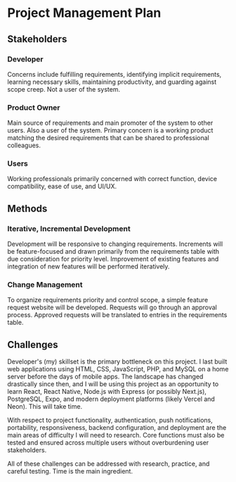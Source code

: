 # Project Management Plan

## Stakeholders

### Developer

Concerns include fulfilling requirements, identifying implicit requirements, learning necessary skills, maintaining productivity, and guarding against scope creep. Not a user of the system.

### Product Owner

Main source of requirements and main promoter of the system to other users. Also a user of the system. Primary concern is a working product matching the desired requirements that can be shared to professional colleagues.

### Users

Working professionals primarily concerned with correct function, device compatibility, ease of use, and UI/UX.

## Methods

### Iterative, Incremental Development

Development will be responsive to changing requirements. Increments will be feature-focused and drawn primarily from the requirements table with due consideration for priority level. Improvement of existing features and integration of new features will be performed iteratively.

### Change Management

To organize requirements priority and control scope, a simple feature request website will be developed. Requests will go through an approval process. Approved requests will be translated to entries in the requirements table.

## Challenges

Developer's (my) skillset is the primary bottleneck on this project. I last built web applications using HTML, CSS, JavaScript, PHP, and MySQL on a home server before the days of mobile apps. The landscape has changed drastically since then, and I will be using this project as an opportunity to learn React, React Native, Node.js with Express (or possibly Next.js), PostgreSQL, Expo, and modern deployment platforms (likely Vercel and Neon). This will take time.

With respect to project functionality, authentication, push notifications, portability, responsiveness, backend configuration, and deployment are the main areas of difficulty I will need to research. Core functions must also be tested and ensured across multiple users without overburdening user stakeholders.

All of these challenges can be addressed with research, practice, and careful testing. Time is the main ingredient.
